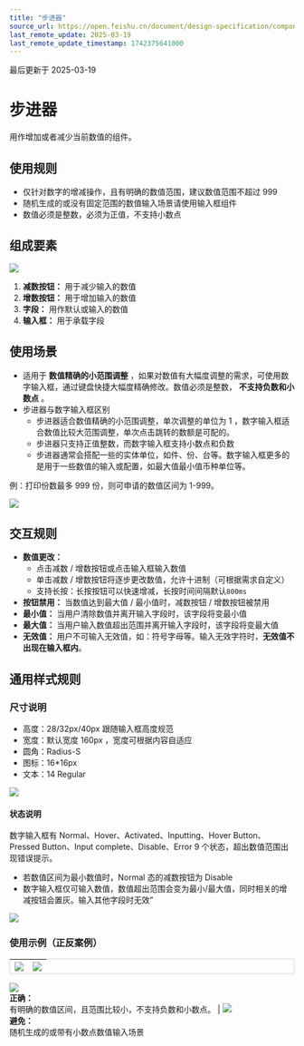 ```yaml
---
title: "步进器"
source_url: https://open.feishu.cn/document/design-specification/component---data-entry/stepper
last_remote_update: 2025-03-19
last_remote_update_timestamp: 1742375641000
---
```

最后更新于 2025-03-19

# 步进器
用作增加或者减少当前数值的组件。

## 使用规则

- 仅针对数字的增减操作，且有明确的数值范围，建议数值范围不超过 999
- 随机生成的或没有固定范围的数值输入场景请使用输入框组件
- 数值必须是整数，必须为正值，不支持小数点

## 组成要素

![](https://sf3-cn.feishucdn.com/obj/open-platform-opendoc/08513c763c433bf0129234b3338a7a1a_WzgEXLB4i1.png?height=320&lazyload=true&maxWidth=800&width=2048)
1. **减数按钮：** 用于减少输入的数值
1. **增数按钮：** 用于增加输入的数值
1. **字段：** 用作默认或输入的数值
1. **输入框：** 用于承载字段

## 使用场景

- 适用于 **数值精确的小范围调整** ，如果对数值有大幅度调整的需求，可使用数字输入框，通过键盘快捷大幅度精确修改。数值必须是整数， **不支持负数和小数点** 。
- 步进器与数字输入框区别
    - 步进器适合数值精确的小范围调整，单次调整的单位为 1 ，数字输入框适合数值比较大范围调整，单次点击跳转的数额是可配的。
    - 步进器只支持正值整数，而数字输入框支持小数点和负数
    - 步进器通常会搭配一些的实体单位，如件、份、台等。数字输入框更多的是用于一些数值的输入或配置，如最大值最小值币种单位等。

例：打印份数最多 999 份，则可申请的数值区间为 1-999。

![](https://sf3-cn.feishucdn.com/obj/open-platform-opendoc/11ba0bbbb31a7380f1971c43d634ce41_VR8xuYSc5z.png?height=3200&lazyload=true&maxWidth=600&width=5760)

## 交互规则

- **数值更改：**
    - 点击减数 / 增数按钮或点击输入框输入数值
    - 单击减数 / 增数按钮将逐步更改数值，允许十进制（可根据需求自定义）
    - 支持长按：长按按钮可以快速增减，长按时间间隔默认`800ms`
- **按钮禁用：** 当数值达到最大值 / 最小值时，减数按钮 / 增数按钮被禁用
- **最小值：** 当用户清除数值并离开输入字段时，该字段将变最小值
- **最大值：** 当用户输入数值超出范围并离开输入字段时，该字段将变最大值
- **无效值：** 用户不可输入无效值，如：符号字母等。输入无效字符时，**无效值不出现在输入框内**。

## 通用样式规则

### 尺寸说明

- 高度：28/32px/40px 跟随输入框高度规范
- 宽度：默认宽度 160px ，宽度可根据内容自适应
- 圆角：Radius-S
- 图标：16*16px
- 文本：14 Regular

![](https://sf3-cn.feishucdn.com/obj/open-platform-opendoc/4eb0e3ac7f7d0c8a0693140d97b2224d_n3RVbGMxR6.png?height=320&lazyload=true&maxWidth=800&width=2048)

#### 状态说明

数字输入框有 Normal、Hover、Activated、Inputting、Hover Button、Pressed Button、Input complete、Disable、Error 9 个状态，超出数值范围出现错误提示。
- 若数值区间为最小数值时，Normal 态的减数按钮为 Disable
- 数字输入框仅可输入数值，数值超出范围会变为最小/最大值，同时相关的增减按钮会置灰。输入其他字段时无效”

![](https://sf3-cn.feishucdn.com/obj/open-platform-opendoc/5ac9e328b08a51cf8ebc09b9f8b6a25c_4HTKpickfL.png?height=1146&lazyload=true&maxWidth=800&width=2048)

### 使用示例（正反案例）
<!DOCTYPE html>
<html>
<head>
    <style>
        table {
            border-collapse: separate;
            border-spacing: 0;
            border: 1px solid #D5D5D6;
        }

td {
            border: 1px solid #EAEAEA;
            padding: 0px;
        }
    </style>
</head>
</html>

![](https://sf3-cn.feishucdn.com/obj/open-platform-opendoc/ca7e7ece956ee840776562eb11b74f34_CLOXjLVhQi.png?height=300&lazyload=true&width=480) | ![](https://sf3-cn.feishucdn.com/obj/open-platform-opendoc/5dae5eff9492ca89f493852495f0074f_VOKmDAuCU2.png?height=300&lazyload=true&width=480)
--- | ---
![](https://sf3-cn.feishucdn.com/obj/open-platform-opendoc/f280964f6dabb16bf6ea6801799276a3_3hYp5rFRao.png?height=20&lazyload=true&width=800)  
**正确：**   
有明确的数值区间，且范围比较小，不支持负数和小数点。 | ![](https://sf3-cn.feishucdn.com/obj/open-platform-opendoc/5d576ae0cad45457a2c92e8b32194543_EWbyDet7Zc.png?height=20&lazyload=true&width=800)  
**避免：**   
随机生成的或带有小数点数值输入场景
